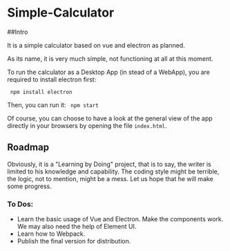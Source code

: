 # Simple-Calculator

##Intro

It is a simple calculator based on vue and electron as planned.

As its name, it is very much simple, not functioning at all at this moment.

To run the calculator as a Desktop App (in stead of a WebApp), you are required to install electron first:

` npm install electron`

Then, you can run it: ` npm start`

Of course, you can choose to have a look at the general view of the app directly  in your browsers by opening the file `index.html`.

## Roadmap

Obviously, it is a "Learning by Doing" project, that is to say, the writer is limited to his knowledge and capability. The coding style might be terrible, the logic, not to mention, might be a mess. Let us hope that he will make some progress.

### To Dos:

- Learn the basic usage of Vue and Electron. Make the components work. We may also need the help of Element UI.
- Learn how to Webpack.
- Publish the final version for distribution. 